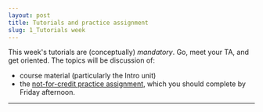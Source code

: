 ```yaml
---
layout: post
title: Tutorials and practice assignment
slug: 1_Tutorials week
---
```


This week's tutorials are (conceptually) _mandatory_. Go, meet your TA, and get oriented. The topics will be discussion of:

* course material (particularly the Intro unit)
* the [not-for-credit practice assignment](/materials/intro.asn.pdf), which you should complete by Friday afternoon.

---
